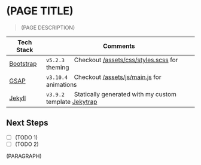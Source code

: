 # (PAGE TITLE)

> (PAGE DESCRIPTION)

| Tech Stack                            | Comments |
|---------------------------------------|----------|
| [Bootstrap](https://getbootstrap.com) | `v5.2.3` &nbsp;&nbsp;&nbsp;&nbsp; Checkout [/assets/css/styles.scss](/assets/css/styles.scss) for theming |
| [GSAP](https://greensock.com)         | `v3.10.4` &nbsp;&nbsp; Checkout [/assets/js/main.js](/assets/js/main.js) for animations |
| [Jekyll](https://jekyllrb.com)        | `v3.9.2` &nbsp;&nbsp;&nbsp;&nbsp; Statically generated with my custom template [Jekytrap](https://github.com/jingtianfeng/jekytrap) |

## Next Steps

- [ ] (TODO 1)
- [ ] (TODO 2)

(PARAGRAPH)
